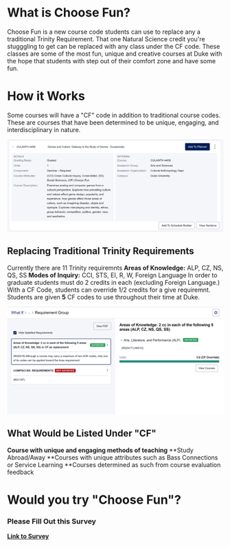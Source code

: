 # What is Choose Fun?
Choose Fun is a new course code students can use to replace any a traditional Trinity Requirement. That one Natural Science credit you're stugggling to get can be replaced with any class under the CF code. These classes are some of the most fun, unique and creative courses at Duke with the hope that students with step out of their comfort zone and have some fun.

# How it Works
Some courses will have a "CF" code in addition to traditional course codes. These are courses that have been determined to be unique, engaging, and interdisciplinary in nature.

![](<images/Choose Fun Example 1.png>)

## Replacing Traditional Trinity Requirements
Currently there are 11 Trinity requiremnts 
**Areas of Knowledge:** ALP, CZ, NS, QS, SS 
**Modes of Inquiry:** CCI, STS, EI, R, W, Foreign Language
In order to graduate students must do 2 credits in each (excluding Foreign Language.) With a CF Code, students can override 1/2 credits for a give requiremnt. Students are given **5** CF codes to use throughout their time at Duke.

![](<images/Choose Fun Override Example.png>)

## What Would be Listed Under "CF"
**Course with unique and engaging methods of teaching**
**Study Abroad/Away
**Courses with unique attributes such as Bass Connections or Service Learning
**Courses determined as such from course evaluation feedback

# Would you try "Choose Fun"?
### Please Fill Out this Survey
**[Link to Survey](https://forms.gle/Eg6BABVUt9PtXMjH8)**

